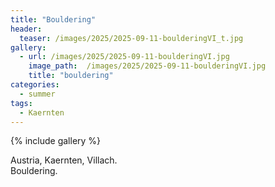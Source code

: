 ```yaml
---
title: "Bouldering"
header:
  teaser: /images/2025/2025-09-11-boulderingVI_t.jpg
gallery:
  - url: /images/2025/2025-09-11-boulderingVI.jpg
    image_path:  /images/2025/2025-09-11-boulderingVI.jpg
    title: "bouldering"
categories:
  - summer
tags:
  - Kaernten
---
```


{% include gallery %}

Austria, Kaernten, Villach.  
Bouldering.
